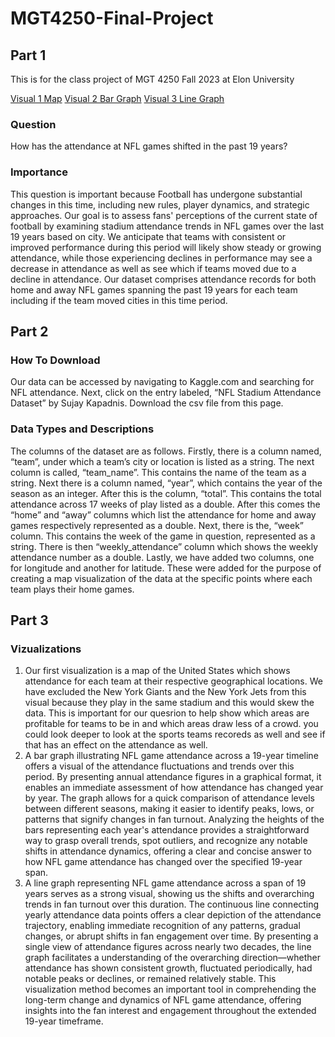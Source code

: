 # MGT4250-Final-Project
## Part 1
This is for the class project of MGT 4250 Fall 2023 at Elon University

[Visual 1 Map](https://public.tableau.com/shared/FCQHF6FCT?:display_count=n&:origin=viz_share_link)
[Visual 2 Bar Graph](https://public.tableau.com/shared/QPP99P9WG?:display_count=n&:origin=viz_share_link)
[Visual 3 Line Graph](https://public.tableau.com/shared/6Y8XB8BPT?:display_count=n&:origin=viz_share_link)
### Question 
How has the attendance at NFL games shifted in the past 19 years?
### Importance
This question is important because Football has undergone substantial changes in this time, including new rules, player dynamics, and strategic approaches. Our goal is to assess fans' perceptions of the current state of football by examining stadium attendance trends in NFL games over the last 19 years based on city. We anticipate that teams with consistent or improved performance during this period will likely show steady or growing attendance, while those experiencing declines in performance may see a decrease in attendance as well as see which if teams moved due to a decline in attendance. Our dataset comprises attendance records for both home and away NFL games spanning the past 19 years for each team including if the team moved cities in this time period.

## Part 2
### How To Download
Our data can be accessed by navigating to Kaggle.com and searching for NFL attendance. Next, click on the entry labeled, “NFL Stadium Attendance Dataset” by Sujay Kapadnis. Download the csv file from this page. 

### Data Types and Descriptions
The columns of the dataset are as follows. Firstly, there is a column named, “team”, under which a team’s city or location is listed as a string. The next column is called, “team_name”. This contains the name of the team as a string. Next there is a column named, “year”, which contains the year of the season as an integer. After this is the column, “total”. This contains the total attendance across 17 weeks of play listed as a double. After this comes the “home” and “away” columns which list the attendance for home and away games respectively represented as a double. Next, there is the, “week” column. This contains the week of the game in question, represented as a string. There is then “weekly_attendance” column which shows the weekly attendance number as a double. Lastly, we have added two columns, one for longitude and another for latitude. These were added for the purpose of creating a map visualization of the data at the specific points where each team plays their home games.

## Part 3 
### Vizualizations
1. Our first visualization is a map of the United States which shows attendance for each team at their respective geographical locations. We have excluded the New York Giants and the New York Jets from this visual because they play in the same stadium and this would skew the data. This is important for our quesrion to help show which areas are profitable for teams to be in and which areas draw less of a crowd. you could look deeper to look at the sports teams recoreds as well and see if that has an effect on the attendance as well.
2. A bar graph illustrating NFL game attendance across a 19-year timeline offers a visual of the attendance fluctuations and trends over this period. By presenting annual attendance figures in a graphical format, it enables an immediate assessment of how attendance has changed year by year. The graph allows for a quick comparison of attendance levels between different seasons, making it easier to identify peaks, lows, or patterns that signify changes in fan turnout. Analyzing the heights of the bars representing each year's attendance provides a straightforward way to grasp overall trends, spot outliers, and recognize any notable shifts in attendance dynamics, offering a clear and concise answer to how NFL game attendance has changed over the specified 19-year span.
3. A line graph representing NFL game attendance across a span of 19 years serves as a strong visual, showing us the shifts and overarching trends in fan turnout over this duration. The continuous line connecting yearly attendance data points offers a clear depiction of the attendance trajectory, enabling immediate recognition of any patterns, gradual changes, or abrupt shifts in fan engagement over time. By presenting a single view of attendance figures across nearly two decades, the line graph facilitates a understanding of the overarching direction—whether attendance has shown consistent growth, fluctuated periodically, had notable peaks or declines, or remained relatively stable. This visualization method becomes an important tool in comprehending the long-term change and dynamics of NFL game attendance, offering insights into the fan interest and engagement throughout the extended 19-year timeframe.
